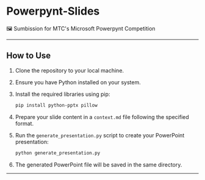 # Powerpynt-Slides

🖼️ Sumbission for MTC's Microsoft Powerpynt Competition

---

## How to Use

1. Clone the repository to your local machine.
2. Ensure you have Python installed on your system.
3. Install the required libraries using pip:

    ```bash
    pip install python-pptx pillow
    ```

4. Prepare your slide content in a `context.md` file following the specified format.
5. Run the `generate_presentation.py` script to create your PowerPoint presentation:

    ```bash
    python generate_presentation.py
    ```

6. The generated PowerPoint file will be saved in the same directory.

---

